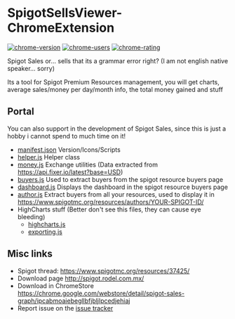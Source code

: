 # SpigotSellsViewer-ChromeExtension

[![chrome-version](https://img.shields.io/chrome-web-store/v/ipcabmoaiebegllbfjbljlpcedjehiaj.svg)](https://chrome.google.com/webstore/detail/spigot-sales-graph/ipcabmoaiebegllbfjbljlpcedjehiaj)
[![chrome-users](https://img.shields.io/chrome-web-store/users/ipcabmoaiebegllbfjbljlpcedjehiaj.svg)](https://chrome.google.com/webstore/detail/spigot-sales-graph/ipcabmoaiebegllbfjbljlpcedjehiaj)
[![chrome-rating](https://img.shields.io/chrome-web-store/rating/ipcabmoaiebegllbfjbljlpcedjehiaj.svg)](https://chrome.google.com/webstore/detail/spigot-sales-graph/ipcabmoaiebegllbfjbljlpcedjehiaj)

Spigot Sales or... sells that its a grammar error right? (I am not english native speaker... sorry)

Its a tool for Spigot Premium Resources management, you will get charts, average sales/money per day/month info, the total money gained and stuff

## Portal

You can also support in the development of Spigot Sales, since this is just a hobby i cannot spend to much time on it!

+ [manifest.json](https://github.com/rodel77/SpigotSellsViewer-ChromeExtension/blob/master/manifest.json) Version/Icons/Scripts
+ [helper.js](https://github.com/rodel77/SpigotSellsViewer-ChromeExtension/blob/master/helper.js) Helper class
+ [money.js](https://github.com/rodel77/SpigotSellsViewer-ChromeExtension/blob/master/money.js) Exchange utilities (Data extracted from https://api.fixer.io/latest?base=USD)
+ [buyers.js](https://github.com/rodel77/SpigotSellsViewer-ChromeExtension/blob/master/buyers.js) Used to extract buyers from the spigot resource buyers page
+ [dashboard.js](https://github.com/rodel77/SpigotSellsViewer-ChromeExtension/blob/master/dashboard.js) Displays the dashboard in the spigot resource buyers page
+ [author.js](https://github.com/rodel77/SpigotSellsViewer-ChromeExtension/blob/master/author.js) Extract buyers from all your resources, used to display it in https://www.spigotmc.org/resources/authors/YOUR-SPIGOT-ID/
+ HighCharts stuff (Better don't see this files, they can cause eye bleeding)
    + [highcharts.js](https://github.com/rodel77/SpigotSellsViewer-ChromeExtension/blob/master/highcharts.js)
    + [exporting.js](https://github.com/rodel77/SpigotSellsViewer-ChromeExtension/blob/master/exporting.js)

## Misc links

+ Spigot thread: https://www.spigotmc.org/resources/37425/
+ Download page http://spigot.rodel.com.mx/
+ Download in ChromeStore https://chrome.google.com/webstore/detail/spigot-sales-graph/ipcabmoaiebegllbfjbljlpcedjehiaj
+ Report issue on the [issue tracker](https://github.com/rodel77/SpigotSellsViewer-ChromeExtension/issues)
